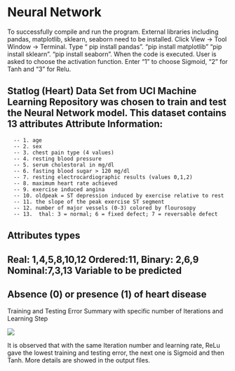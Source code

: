 # Neural Network

To successfully compile and run the program. External libraries including pandas, matplotlib, sklearn, seaborn need to be installed.
Click View -> Tool Window -> Terminal. 
Type “ pip install pandas”.
“pip install matplotlib”
“pip install sklearn”.
“pip install seaborn”.
When the code is executed. User is asked to choose the activation function. Enter “1” to choose Sigmoid, “2” for Tanh and “3” for Relu.

Statlog (Heart) Data Set from UCI Machine Learning Repository was chosen to train and test the Neural Network model. 
This dataset contains 13 attributes
Attribute Information:
------------------------------------------------------------------------------------------------------------------------
      -- 1. age       
      -- 2. sex       
      -- 3. chest pain type (4 values)      
      -- 4. resting blood pressure  
      -- 5. serum cholestoral in mg/dl      
      -- 6. fasting blood sugar > 120 mg/dl       
      -- 7. resting electrocardiographic results (values 0,1,2) 
      -- 8. maximum heart rate achieved  
      -- 9. exercise induced angina    
      -- 10. oldpeak = ST depression induced by exercise relative to rest   
      -- 11. the slope of the peak exercise ST segment     
      -- 12. number of major vessels (0-3) colored by flourosopy        
      -- 13.  thal: 3 = normal; 6 = fixed defect; 7 = reversable defect     
Attributes types
-----------------
Real: 1,4,5,8,10,12 
Ordered:11,
Binary: 2,6,9
Nominal:7,3,13
Variable to be predicted
------------------------------------------------------------------------------------------------------------------------
Absence (0) or presence (1) of heart disease
------------------------------------------------------------------------------------------------------------------------
Training and Testing Error Summary with specific number of Iterations and Learning Step

<img src="https://user-images.githubusercontent.com/54776410/105114827-4e91d200-5a8d-11eb-855c-29912903eeb8.png">

It is observed that with the same Iteration number and learning rate, ReLu gave the lowest training and testing error, the next one is Sigmoid and then Tanh. More details are showed in the output files.
